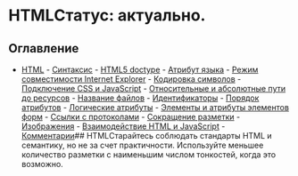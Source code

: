 # HTML**Статус:** актуально.
## Оглавление
- [HTML](#html) - [Синтаксис](#html-syntax) - [HTML5 doctype](#html-doctype) - [Атрибут языка](#html-lang) - [Режим совместимости Internet Explorer](#html-ie-compatibility-mode) - [Кодировка символов](#html-encoding) - [Подключение CSS и JavaScript](#html-style-script) - [Относительные и абсолютные пути до ресурсов](#html-absolute-and-relative-paths) - [Название файлов](#html-file-name) - [Идентификаторы](#html-identificators) - [Порядок атрибутов](#html-attribute-order) - [Логические атрибуты](#html-boolean-attributes) - [Элементы и атрибуты элементов форм](#html-form) - [Ссылки с протоколами](#html-links-and-protocol) - [Сокращение разметки](#html-reducing-markup) - [Изображения](#html-images) - [Взаимодействие HTML и JavaScript](#html-javascript) - [Комментарии](#html-comments)## <a name="html">HTML</a>Старайтесь соблюдать стандарты HTML и семантику, но не за счет практичности. Используйте меньшее количество разметки с наименьшим числом тонкостей, когда это возможно.
